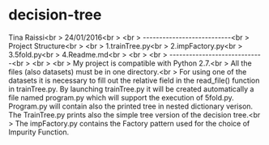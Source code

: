 # decision-tree
Tina Raissi<br \>
24/01/2016<br \>
<br \>
---------------------------<br \>
Project Structure<br \>
<br \>
1.trainTree.py<br \>
2.impFactory.py<br \>
3.5fold.py<br \>
4.Readme.md<br \>
<br \>
<br \>
-----------------------------<br \>
<br \>
<br \>
My project is compatible with Python 2.7.<br \>
All the files (also datasets) must be in one directory.<br \>
For using one of the datasets it is necessary to fill out the relative field in the read_file() function in trainTree.py.
By launching trainTree.py it will be created automatically a file named program.py which will support the execution of 5fold.py. Program.py will contain also the printed tree in nested dictionary verison. The TrainTree.py prints also the simple tree version of the decision tree.<br \>
The impFactory.py contains the Factory pattern used for the choice of Impurity Function.

